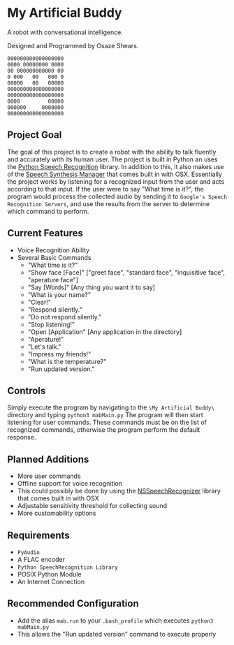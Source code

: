 My Artificial Buddy
===================
A robot with conversational intelligence.

Designed and Programmed by Osaze Shears.
```
000000000000000000
0000 00000000 0000
00 000000000000 00
0 000   00   000 0
00000   00   00000
000000000000000000
000000000000000000
0000         00000
000000     0000000
000000000000000000
```

Project Goal
------------
The goal of this project is to create a robot with the ability to talk fluently and accurately with its human user. The project is built in Python an uses the [Python Speech Recognition](https://pypi.python.org/pypi/SpeechRecognition/) library. In addition to this, it also makes use of the  [Speech Synthesis Manager](https://developer.apple.com/library/mac/documentation/Darwin/Reference/ManPages/man1/say.1.html) that comes built in with OSX. Essentially the project works by listening for a recognized input from the user and acts according to that input. If the user were to say "What time is it?", the program would process the collected audio by sending it to `Google's Speech Recognition Servers`, and use the results from the server to determine which command to perform.



Current Features
----------------
* Voice Recognition Ability
* Several Basic Commands
  * "What time is it?"
  * "Show face [Face]" ["greet face", "standard face", "inquisitive face", "aperature face"]
  * "Say [Words]" [Any thing you want it to say]
  * "What is your name?"
  * "Clear!"
  * "Respond silently."
  * "Do not respond silently."
  * "Stop listening!"
  * "Open [Application" [Any application in the directory]
  * "Aperature!"
  * "Let's talk."
  * "Impress my friends!"
  * "What is the temperature?"
  * "Run updated version."
  

Controls
--------
Simply execute the program by navigating to the `\My Artificial Buddy\` directory and typing `python3 mabMain.py` The program will then start listening for user commands. These commands must be on the list of recognized commands, otherwise the program perform the default response.


Planned Additions
-----------------
* More user commands
* Offline support for voice recognition
 * This could possibly be done by using the [NSSpeechRecognizer](https://developer.apple.com/library/mac/documentation/Cocoa/Conceptual/Speech/Articles/RecognizeSpeech.html) library that comes built in with OSX
* Adjustable sensitivity threshold for collecting sound
* More customability options


Requirements
------------
* `PyAudio`
* A FLAC encoder
* `Python SpeechRecognition Library`
* POSIX Python Module
* An Internet Connection

Recommended Configuration
-------------------------
* Add the alias `mab.run` to your `.bash_profile` which executes `python3 mabMain.py`
 * This allows the "Run updated version" command to execute properly
